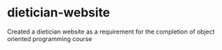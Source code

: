 # dietician-website
Created a dietician website as a requirement for the completion of object oriented programming course 
